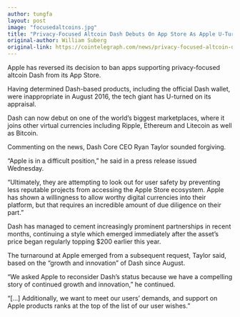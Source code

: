 ```yaml
---
author: tungfa
layout: post
image: "focusedaltcoins.jpg"
title: "Privacy-Focused Altcoin Dash Debuts On App Store As Apple U-Turns On Ban"
original-author: William Suberg
original-link: https://cointelegraph.com/news/privacy-focused-altcoin-dash-debuts-on-app-store-as-apple-u-turns-on-ban
---
```


Apple has reversed its decision to ban apps supporting privacy-focused altcoin Dash from its App Store.

Having determined Dash-based products, including the official Dash wallet, were inappropriate in August 2016, the tech giant has U-turned on its appraisal.

Dash can now debut on one of the world’s biggest marketplaces, where it joins other virtual currencies including Ripple, Ethereum and Litecoin as well as Bitcoin.

Commenting on the news, Dash Core CEO Ryan Taylor sounded forgiving.

“Apple is in a difficult position,” he said in a press release issued Wednesday.

“Ultimately, they are attempting to look out for user safety by preventing less reputable projects from accessing the Apple Store ecosystem. Apple has shown a willingness to allow worthy digital currencies into their platform, but that requires an incredible amount of due diligence on their part.”

Dash has managed to cement increasingly prominent partnerships in recent months, continuing a style which emerged immediately after the asset’s price began regularly topping $200 earlier this year.

The turnaround at Apple emerged from a subsequent request, Taylor said, based on the “growth and innovation” of Dash since August.

“We asked Apple to reconsider Dash’s status because we have a compelling story of continued growth and innovation,” he continued.

“[...] Additionally, we want to meet our users’ demands, and support on Apple products ranks at the top of the list of our user wishes.”

